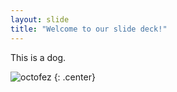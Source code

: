 ```yaml
---
layout: slide
title: "Welcome to our slide deck!"
---
```


This is a dog.

![octofez](https://octodex.github.com/images/octofez.png)
{: .center}
